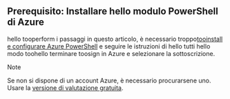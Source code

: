 ## <a name="prerequisite-install-hello-azure-powershell-module"></a>Prerequisito: Installare hello modulo PowerShell di Azure

hello tooperform i passaggi in questo articolo, è necessario troppo[tooinstall e configurare Azure PowerShell](/powershell/azureps-cmdlets-docs) e seguire le istruzioni di hello tutti hello modo toohello terminare toosign in Azure e selezionare la sottoscrizione.

> [!NOTE]
> Se non si dispone di un account Azure, è necessario procurarsene uno. Usare la [versione di valutazione gratuita](../articles/active-directory/sign-up-organization.md).
